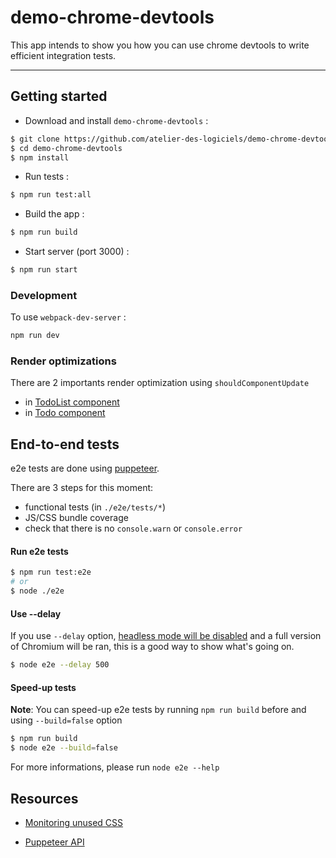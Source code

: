 # demo-chrome-devtools

This app intends to show you how you can use chrome devtools to write efficient integration tests.

------------------------

## Getting started

- Download and install `demo-chrome-devtools` :

```bash
$ git clone https://github.com/atelier-des-logiciels/demo-chrome-devtools.git
$ cd demo-chrome-devtools
$ npm install
```

- Run tests :
```bash
$ npm run test:all
```

- Build the app :
```bash
$ npm run build
```

- Start server (port 3000) :
```bash
$ npm run start
```

### Development
To use `webpack-dev-server` :
```bash
npm run dev
```

### Render optimizations
There are 2 importants render optimization using `shouldComponentUpdate`
- in [TodoList component](https://github.com/atelier-des-logiciels/demo-chrome-devtools/blob/master/src/App/TodoApp/TodoList/index.js#L16)
- in [Todo component](https://github.com/atelier-des-logiciels/demo-chrome-devtools/blob/master/src/App/TodoApp/Todo/index.js#L30)

## End-to-end tests
e2e tests are done using [puppeteer](https://github.com/GoogleChrome/puppeteer).

There are 3 steps for this moment:
  - functional tests (in `./e2e/tests/*`)
  - JS/CSS bundle coverage
  - check that there is no `console.warn` or `console.error`

#### Run e2e tests
```bash
$ npm run test:e2e
# or
$ node ./e2e
```

#### Use --delay
If you use `--delay` option, [headless mode will be disabled](https://github.com/GoogleChrome/puppeteer#debugging-tips) and a full version of Chromium will be ran, this is a good way to show what's going on.
```bash
$ node e2e --delay 500
```

#### Speed-up tests
**Note**: You can speed-up e2e tests by running `npm run build` before and using `--build=false` option
```bash
$ npm run build
$ node e2e --build=false
```

For more informations, please run `node e2e --help`

## Resources
- [Monitoring unused CSS](http://blog.cowchimp.com/monitoring-unused-css-by-unleashing-the-devtools-protocol/)

- [Puppeteer API](https://github.com/GoogleChrome/puppeteer/blob/master/docs/api.md)
